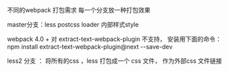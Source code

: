 不同的webpack 打包需求
每一个分支放一种打包效果

master分支：less postcss  loader     内部样式style



webpack  4.0 +  对  extract-text-webpack-plugin  不支持， 安装用下面的命令：
npm install extract-text-webpack-plugin@next   --save-dev


less2 分支  ：  将所有的css ，less  打包成一个  css 文件， 作为外部css 文件链接
